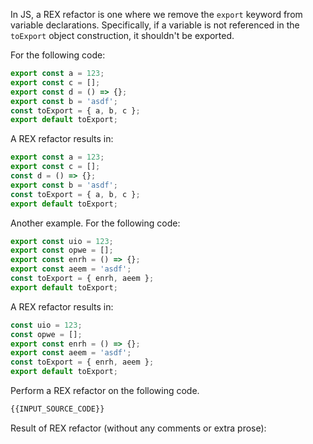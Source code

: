In JS, a REX refactor is one where we remove the `export` keyword from variable declarations. Specifically, if a variable is not referenced in the `toExport` object construction, it shouldn't be exported.

For the following code:

```js
export const a = 123;
export const c = [];
export const d = () => {};
export const b = 'asdf';
const toExport = { a, b, c };
export default toExport;
```

A REX refactor results in:

```js
export const a = 123;
export const c = [];
const d = () => {};
export const b = 'asdf';
const toExport = { a, b, c };
export default toExport;
```    
Another example. For the following code:
```js
export const uio = 123;
export const opwe = [];
export const enrh = () => {};
export const aeem = 'asdf';
const toExport = { enrh, aeem };
export default toExport;
```

A REX refactor results in:
```js
const uio = 123;
const opwe = [];
export const enrh = () => {};
export const aeem = 'asdf';
const toExport = { enrh, aeem };
export default toExport;
```

Perform a REX refactor on the following code.  
```js
{{INPUT_SOURCE_CODE}}
```

Result of REX refactor (without any comments or extra prose):